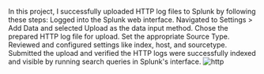 In this project, I successfully uploaded HTTP log files to Splunk by following these steps: Logged into the Splunk web interface. Navigated to Settings > Add Data and selected Upload as the data input method. Chose the prepared HTTP log file for upload. Set the appropriate Source Type. Reviewed and configured settings like index, host, and sourcetype. Submitted the upload and verified the HTTP logs were successfully indexed and visible by running search queries in Splunk's interface.
![http](https://github.com/user-attachments/assets/3dbe0107-50fe-4228-9490-59ea507cc51d)
